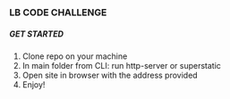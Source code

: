 ### LB CODE CHALLENGE

##### GET STARTED

1. Clone repo on your machine
1. In main folder from CLI: run http-server or superstatic
1. Open site in browser with the address provided
1. Enjoy!
